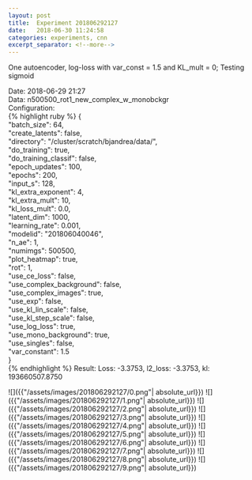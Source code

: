 ```yaml
---
layout: post
title:  Experiment 201806292127
date:   2018-06-30 11:24:58
categories: experiments, cnn
excerpt_separator: <!--more-->
---
```

One autoencoder, log-loss with var_const = 1.5 and KL_mult = 0; Testing sigmoid  

 <!--more-->
Date: 2018-06-29 21:27  
Data: n500500_rot1_new_complex_w_monobckgr  
Configuration:   
{% highlight ruby %}
{  
    "batch_size": 64,   
    "create_latents": false,   
    "directory": "/cluster/scratch/bjandrea/data/",   
    "do_training": true,   
    "do_training_classif": false,   
    "epoch_updates": 100,   
    "epochs": 200,   
    "input_s": 128,   
    "kl_extra_exponent": 4,   
    "kl_extra_mult": 10,   
    "kl_loss_mult": 0.0,   
    "latent_dim": 1000,   
    "learning_rate": 0.001,   
    "modelid": "201806040046",   
    "n_ae": 1,   
    "numimgs": 500500,   
    "plot_heatmap": true,   
    "rot": 1,   
    "use_ce_loss": false,   
    "use_complex_background": false,   
    "use_complex_images": true,   
    "use_exp": false,   
    "use_kl_lin_scale": false,   
    "use_kl_step_scale": false,   
    "use_log_loss": true,   
    "use_mono_background": true,   
    "use_singles": false,   
    "var_constant": 1.5  
}  
{% endhighlight %}
Result: Loss: -3.3753, l2_loss: -3.3753, kl: 193660507.8750  

![]({{"/assets/images/201806292127/0.png"| absolute_url}})
![]({{"/assets/images/201806292127/1.png"| absolute_url}})
![]({{"/assets/images/201806292127/2.png"| absolute_url}})
![]({{"/assets/images/201806292127/3.png"| absolute_url}})
![]({{"/assets/images/201806292127/4.png"| absolute_url}})
![]({{"/assets/images/201806292127/5.png"| absolute_url}})
![]({{"/assets/images/201806292127/6.png"| absolute_url}})
![]({{"/assets/images/201806292127/7.png"| absolute_url}})
![]({{"/assets/images/201806292127/8.png"| absolute_url}})
![]({{"/assets/images/201806292127/9.png"| absolute_url}})
